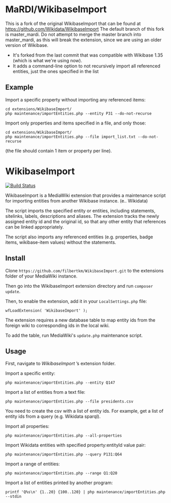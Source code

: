 MaRDI/WikibaseImport
=====================
This is a fork of the original WikibaseImport that can be found at https://github.com/Wikidata/WikibaseImport
The default branch of this fork is master_mardi. Do not attempt to merge the master branch into master_mardi, 
as this will break the extension, since we are using an older version of Wikibase.

* It's forked from the last commit that was compatible with Wikibase 1.35 (which is what we're using now).
* It adds a command-line option to not recursively import all referenced entities, just the ones specified in the list

Example
-------
Import a specific property without importing any referenced items:

```
cd extensions/WikibaseImport/
php maintenance/importEntities.php --entity P31 --do-not-recurse
```

Import only properties and items specified in a file, and only those:

```
cd extensions/WikibaseImport/
php maintenance/importEntities.php --file import_list.txt --do-not-recurse
```

(the file should contain 1 item or property per line).

WikibaseImport
===============

[![Build Status](https://travis-ci.org/filbertkm/WikibaseImport.svg?branch=master)](https://travis-ci.org/filbertkm/WikibaseImport)

WikibaseImport is a MediaWiki extension that provides a maintenance script for importing entities from another Wikibase instance. (e.. Wikidata)

The script imports the specified entity or entities, including statements, sitelinks, labels, descriptions and aliases. The extension tracks the newly assigned entity id and the original id, so that any other entity that references can be linked appropriately.

The script also imports any referenced entities (e.g. properties, badge items, wikibase-item values) without the statements.

Install
------

Clone ```https://github.com/filbertkm/WikibaseImport.git``` to the extensions folder of your MediaWiki instance.

Then go into the WikibaseImport extension directory and run ```composer update```.

Then, to enable the extension, add it in your ```LocalSettings.php``` file:

```
wfLoadExtension( 'WikibaseImport' );
```

The extension requires a new database table to map entity ids from the foreign
wiki to corresponding ids in the local wiki.

To add the table, run MediaWiki's ```update.php``` maintenance script.

Usage
------
First, navigate to *WikibaseImport* ’s extension folder.

Import a specific entity:

```
php maintenance/importEntities.php --entity Q147
```

Import a list of entities from a text file:

```
php maintenance/importEntities.php --file presidents.csv
```

You need to create the csv with a list of entity ids. For example, get a list
of entity ids from a query (e.g. Wikidata sparql).

Import all properties:

```
php maintenance/importEntities.php --all-properties
```

Import Wikidata entities with specified property:entityId value pair:

```
php maintenance/importEntities.php --query P131:Q64
```

Import a range of entities:

```
php maintenance/importEntities.php --range Q1:Q20
```

Import a list of entities printed by another program:

```
printf 'Q%s\n' {1..20} {100..120} | php maintenance/importEntities.php --stdin
```
